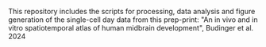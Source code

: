 This repository includes the scripts for processing, data analysis and figure generation of the single-cell day data from this prep-print:
"An in vivo and in vitro spatiotemporal atlas of human midbrain development", Budinger et al. 2024
